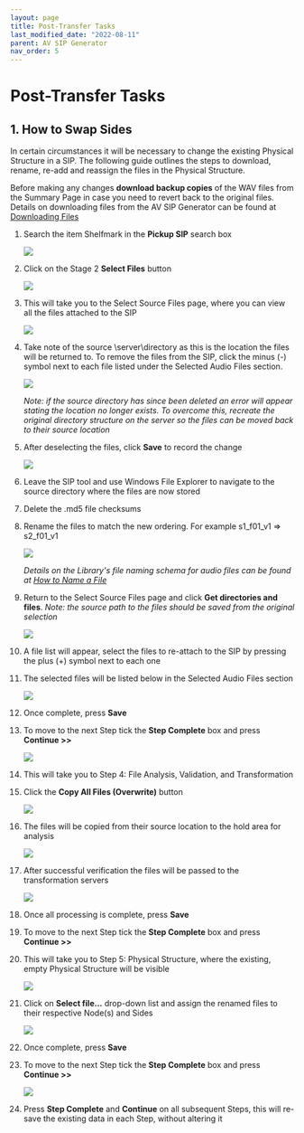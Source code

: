 ```yaml
---
layout: page
title: Post-Transfer Tasks
last_modified_date: "2022-08-11"
parent: AV SIP Generator
nav_order: 5
---
```


<!---
1. file select page
2. check path
3. deselect files
4. rename files
5. delete old checksums
6. file select page
7. reselect files
8. analysis, transcode
9. recreate physical structure
10. save, step complete, continue
--->

# Post-Transfer Tasks

## 1. How to Swap Sides

In certain circumstances it will be necessary to change the existing Physical Structure in a SIP.  The following guide outlines the steps to download, rename, re-add and reassign the files in the Physical Structure.

Before making any changes **download backup copies** of the WAV files from the Summary Page in case you need to revert back to the original files.  Details on downloading files from the AV SIP Generator can be found at [Downloading Files](downloading_files.md)

1. Search the item Shelfmark in the **Pickup SIP** search box

    <img src="{{ site.baseurl }}/assets/images/post-transfer_tasks/1_swap_sides/1_pickup_sip.png">

2. Click on the Stage 2 **Select Files** button

    <img src="{{ site.baseurl }}/assets/images/post-transfer_tasks/1_swap_sides/2_select_files.png">

3. This will take you to the Select Source Files page, where you can view all the files attached to the SIP

    <img src="{{ site.baseurl }}/assets/images/post-transfer_tasks/1_swap_sides/3_select_files.png">

4. Take note of the source \\server\directory as this is the location the files will be returned to. To remove the files from the SIP, click the minus (-) symbol next to each file listed under the Selected Audio Files section. 

    <img src="{{ site.baseurl }}/assets/images/post-transfer_tasks/1_swap_sides/4_deselect_files.png">

    _Note: if the source directory has since been deleted an error will appear stating the location no longer exists.  To overcome this, recreate the original directory structure on the server so the files can be moved back to their source location_


5. After deselecting the files, click **Save** to record the change

    <img src="{{ site.baseurl }}/assets/images/post-transfer_tasks/1_swap_sides/5_deselect_files.png">

6. Leave the SIP tool and use Windows File Explorer to navigate to the source directory where the files are now stored
7. Delete the .md5 file checksums
8. Rename the files to match the new ordering. For example s1_f01_v1 => s2_f01_v1

    <img src="{{ site.baseurl }}/assets/images/post-transfer_tasks/1_swap_sides/6_file_rename.png">

    _Details on the Library's file naming schema for audio files can be found at [How to Name a File](../filenaming_schema/how_to_name_a_file.md)_

9. Return to the Select Source Files page and click **Get directories and files**. _Note: the source path to the files should be saved from the original selection_

    <img src="{{ site.baseurl }}/assets/images/post-transfer_tasks/1_swap_sides/7_get_files.png">

10. A file list will appear, select the files to re-attach to the SIP by pressing the plus (+) symbol next to each one
11. The selected files will be listed below in the Selected Audio Files section

    <img src="{{ site.baseurl }}/assets/images/post-transfer_tasks/1_swap_sides/8_file_list.png">

11. Once complete, press **Save**
12. To move to the next Step tick the **Step Complete** box and press **Continue >>**

    <img src="{{ site.baseurl }}/assets/images/post-transfer_tasks/1_swap_sides/save_sc_c.png">

13. This will take you to Step 4: File Analysis, Validation, and Transformation
14. Click the **Copy All Files (Overwrite)** button

    <img src="{{ site.baseurl }}/assets/images/post-transfer_tasks/1_swap_sides/9_file_analysis.png">

15. The files will be copied from their source location to the hold area for analysis

    <img src="{{ site.baseurl }}/assets/images/post-transfer_tasks/1_swap_sides/10_file_analysis.png">

16. After successful verification the files will be passed to the transformation servers

    <img src="{{ site.baseurl }}/assets/images/post-transfer_tasks/1_swap_sides/11_file_transformation.png">

17. Once all processing is complete, press **Save**
18. To move to the next Step tick the **Step Complete** box and press **Continue >>**
19. This will take you to Step 5: Physical Structure, where the existing, empty Physical Structure will be visible

    <img src="{{ site.baseurl }}/assets/images/post-transfer_tasks/1_swap_sides/12_physical_structure.png">

21. Click on **Select file...** drop-down list and assign the renamed files to their respective Node(s) and Sides

    <img src="{{ site.baseurl }}/assets/images/post-transfer_tasks/1_swap_sides/13_physical_structure.png">

22. Once complete, press **Save**
23. To move to the next Step tick the **Step Complete** box and press **Continue >>**

    <img src="{{ site.baseurl }}/assets/images/post-transfer_tasks/1_swap_sides/save_sc_c.png">

24. Press **Step Complete** and **Continue** on all subsequent Steps, this will re-save the existing data in each Step, without altering it

